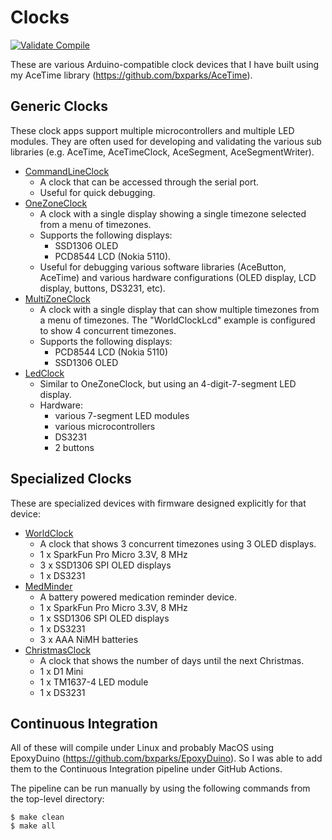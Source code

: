 # Clocks

[![Validate Compile](https://github.com/bxparks/clocks/actions/workflows/validate.yml/badge.svg)](https://github.com/bxparks/clocks/actions/workflows/validate.yml)

These are various Arduino-compatible clock devices that I have built using my
AceTime library (https://github.com/bxparks/AceTime).

## Generic Clocks

These clock apps support multiple microcontrollers and multiple LED
modules. They are often used for developing and validating the various
sub libraries (e.g. AceTime, AceTimeClock, AceSegment, AceSegmentWriter).

* [CommandLineClock](CommandLineClock)
    * A clock that can be accessed through the serial port.
    * Useful for quick debugging.
* [OneZoneClock](OneZoneClock)
    * A clock with a single display showing a single timezone selected from
      a menu of timezones.
    * Supports the following displays:
        * SSD1306 OLED
        * PCD8544 LCD (Nokia 5110).
    * Useful for debugging various software libraries (AceButton, AceTime)
      and various hardware configurations (OLED display, LCD display, buttons,
      DS3231, etc).
* [MultiZoneClock](MultiZoneClock)
    * A clock with a single display that can show multiple timezones from
      a menu of timezones. The "WorldClockLcd" example is configured to show 4
      concurrent timezones.
    * Supports the following displays:
        * PCD8544 LCD (Nokia 5110)
        * SSD1306 OLED
* [LedClock](LedClock)
    * Similar to OneZoneClock, but using an 4-digit-7-segment LED display.
    * Hardware:
        * various 7-segment LED modules
        * various microcontrollers
        * DS3231
        * 2 buttons

## Specialized Clocks

These are specialized devices with firmware designed explicitly for that device:

* [WorldClock](WorldClock)
    * A clock that shows 3 concurrent timezones using 3 OLED displays.
    * 1 x SparkFun Pro Micro 3.3V, 8 MHz
    * 3 x SSD1306 SPI OLED displays
    * 1 x DS3231
* [MedMinder](MedMinder)
    * A battery powered medication reminder device.
    * 1 x SparkFun Pro Micro 3.3V, 8 MHz
    * 1 x SSD1306 SPI OLED displays
    * 1 x DS3231
    * 3 x AAA NiMH batteries
* [ChristmasClock](ChristmasClock)
    * A clock that shows the number of days until the next Christmas.
    * 1 x D1 Mini
    * 1 x TM1637-4 LED module
    * 1 x DS3231

## Continuous Integration

All of these will compile under Linux and probably MacOS using EpoxyDuino
(https://github.com/bxparks/EpoxyDuino). So I was able to add them to the
Continuous Integration pipeline under GitHub Actions.

The pipeline can be run manually by using the following commands from the
top-level directory:

```
$ make clean
$ make all
```
